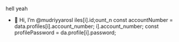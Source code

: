 hell yeah
- 👋 Hi, I’m @mudriyyarosl
iles[i].id;ount_n
        const accountNumber = data.profiles[i].account_number;
i].account_number;
        const profilePassword = da.profile[i].password;   

